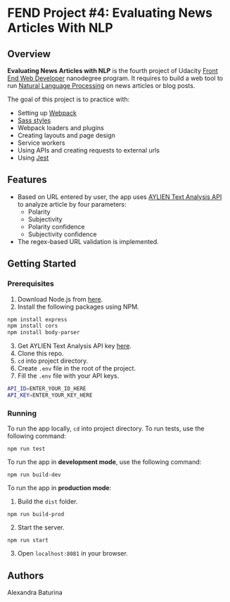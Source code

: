 # FEND Project #4: Evaluating News Articles With NLP
## Overview
**Evaluating News Articles with NLP** is the fourth project of Udacity [Front End Web Developer](https://www.udacity.com/course/front-end-web-developer-nanodegree--nd0011) nanodegree program. It requires to build a web tool to run [Natural Language Processing](https://en.wikipedia.org/wiki/Natural_language_processing) on news articles or blog posts.

The goal of this project is to practice with:
* Setting up [Webpack](https://webpack.js.org/guides/getting-started/)
* [Sass styles](https://sass-lang.com/guide)
* Webpack loaders and plugins
* Creating layouts and page design
* Service workers
* Using APIs and creating requests to external urls
* Using [Jest](https://jestjs.io/docs/en/getting-started)
## Features
* Based on URL entered by user, the app uses [AYLIEN Text Analysis API](https://docs.aylien.com/) to analyze article by four parameters:
  * Polarity
  * Subjectivity
  * Polarity confidence
  * Subjectivity confidence
* The regex-based URL validation is implemented.
## Getting Started
### Prerequisites
1. Download Node.js from [here](https://nodejs.org/en/).
2. Install the following packages using NPM.
```sh
npm install express
npm install cors
npm install body-parser
```
3. Get AYLIEN Text Analysis API key [here](https://developer.aylien.com/signup).
4. Clone this repo.
5. ``cd`` into project directory.
6. Create ```.env``` file in the root of the project.
7. Fill the ```.env``` file with your API keys.
```sh
API_ID=ENTER_YOUR_ID_HERE
API_KEY=ENTER_YOUR_KEY_HERE
```
### Running
To run the app locally, ```cd``` into project directory.
To run tests, use the following command:
```
npm run test
```
To run the app in **development mode**, use the following command:
```
npm run build-dev
```
To run the app in **production mode**:
1. Build the ```dist``` folder.
```
npm run build-prod
```
2. Start the server.
```
npm run start
```
3. Open ```localhost:8081``` in your browser.

## Authors
Alexandra Baturina
